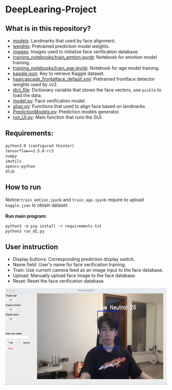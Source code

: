 # DeepLearing-Project

## What is in this repository?
- [models](https://github.com/lihongwei970/DeepLearing-Project/blob/main/models): Landmarks that used by face alignment.
- [weights](https://github.com/lihongwei970/DeepLearing-Project/blob/main/weights): Pretrained prediction model weights.
- [images](https://github.com/lihongwei970/DeepLearing-Project/blob/main/images): Images used to initialize face verification database.
- [training_notebooks/train_emtion.ipynb](https://github.com/lihongwei970/DeepLearing-Project/blob/main/training_notebooks/train_emtion.ipynb): Notebook for emotion model training.
- [training_notebooks/train_age.ipynb](https://github.com/lihongwei970/DeepLearing-Project/blob/main/training_notebooks/train_age.ipynb): Notebook for age model training.
- [kaggle.json](https://github.com/lihongwei970/DeepLearing-Project/blob/main/kaggle.json): Key to retrieve Kaggle dataset.
- [haarcascade_frontalface_default.xml](https://github.com/lihongwei970/DeepLearing-Project/blob/main/haarcascade_frontalface_default.xml): Pretrained frontface detector weights used by cv2.
- [dict_file](https://github.com/lihongwei970/DeepLearing-Project/blob/main/dict_file): Dictionary variable that stores the face vectors, use `pickle` to load the data.
- [model.py](https://github.com/lihongwei970/DeepLearing-Project/blob/main/model.py): Face verification model.
- [align.py](https://github.com/lihongwei970/DeepLearing-Project/blob/main/align.py): Functions that used to align face based on landmarks.
- [PredictionModels.py](https://github.com/lihongwei970/DeepLearing-Project/blob/main/PredictionModels.py): Prediction models generator.
- [run_UI.py](https://github.com/lihongwei970/DeepLearing-Project/blob/main/run_UI.py): Main function that runs the GUI.

## Requirements:
```
python3.9 (configured tkinter)
tensorflow==2.5.0-rc3
numpy
imutils
opencv-python
dlib
```

## How to run
Notice:`train_emtion.ipynb` and `train_age.ipynb` require to upload `kaggle.json` to obtain dataset.\
\
**Run main program:**
```
python3 -m pip install -r requirements.txt
python3 run_UI.py
```

## User instruction
- Display buttons: Corresponding prediction display switch.
- Name field: User's name for face verification training.
- Train: Use current camera feed as an image input to the face database.
- Upload: Manually upload face image to the face database.
- Reset: Reset the face verification database.
<img src="https://github.com/lihongwei970/DeepLearing-Project/blob/main/Sample.png" width="600" height="300">

